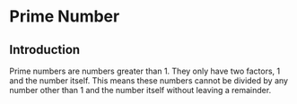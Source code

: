 # Prime Number

## Introduction

Prime numbers are numbers greater than 1. They only have two factors, 1 and the number itself. 
This means these numbers cannot be divided by any number other than 1 and the number itself without leaving a remainder.